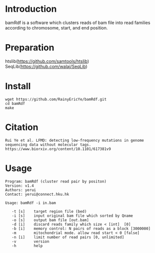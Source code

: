 # Introduction
bamRdf is a software which clusters reads of bam file into read families according to chromosome, start, and end position.

# Preparation
htslib(https://github.com/samtools/htslib)
SeqLib(https://github.com/walaj/SeqLib)

# Install
    wget https://github.com/RainyEricYe/bamRdf.git
    cd bamRdf
    make
# Citation
    Rui Ye et al. LFMD: detecting low-frequency mutations in genome sequencing data without molecular tags.
    https://www.biorxiv.org/content/10.1101/617381v9
    
# Usage
    Program: bamRdf (cluster read pair by positon)
    Version: v1.4
    Authors: yerui
    Contact: yerui@connect.hku.hk

    Usage: bamRdf -i in.bam

       -t [s]    target region file (bed)
       -i [s]    input original bam file which sorted by Qname
       -o [s]    output bam file [out.bam]
       -d [i]    discard reads family which size < [int]  [0]
       -b [i]    memory control: N pairs of reads as a block [3000000]
       -m        mitochondrial mode. allow read start < 0 [false]
       -n [i]    limit number of read pairs [0, unlimited]
       -v        version
       -h        help

